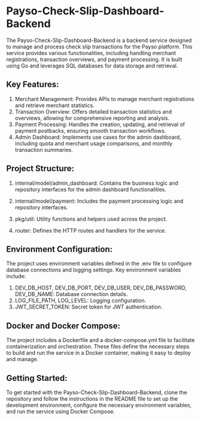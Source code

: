 # Payso-Check-Slip-Dashboard-Backend

The Payso-Check-Slip-Dashboard-Backend is a backend service designed to manage and process check slip transactions for the Payso platform. This service provides various functionalities, including handling merchant registrations, transaction overviews, and payment processing. It is built using Go and leverages SQL databases for data storage and retrieval.

## Key Features:
1. Merchant Management: Provides APIs to manage merchant registrations and retrieve merchant statistics.
2. Transaction Overview: Offers detailed transaction statistics and overviews, allowing for comprehensive reporting and analysis.
3. Payment Processing: Handles the creation, updating, and retrieval of payment postbacks, ensuring smooth transaction workflows.
4. Admin Dashboard: Implements use cases for the admin dashboard, including quota and merchant usage comparisons, and monthly transaction summaries.

## Project Structure:
1. internal/model/admin_dashboard: Contains the business logic and repository interfaces for the admin dashboard functionalities.
2. internal/model/payment: Includes the payment processing logic and repository interfaces.
3. pkg/util: Utility functions and helpers used across the project.

4. router: Defines the HTTP routes and handlers for the service.

## Environment Configuration:
The project uses environment variables defined in the .env file to configure database connections and logging settings. Key environment variables include:

1. DEV_DB_HOST, DEV_DB_PORT, DEV_DB_USER, DEV_DB_PASSWORD, DEV_DB_NAME: Database connection details.
2. LOG_FILE_PATH, LOG_LEVEL: Logging configuration.
3. JWT_SECRET_TOKEN: Secret token for JWT authentication.

## Docker and Docker Compose:
The project includes a Dockerfile and a docker-compose.yml file to facilitate containerization and orchestration. These files define the necessary steps to build and run the service in a Docker container, making it easy to deploy and manage.

## Getting Started:
To get started with the Payso-Check-Slip-Dashboard-Backend, clone the repository and follow the instructions in the README file to set up the development environment, configure the necessary environment variables, and run the service using Docker Compose.